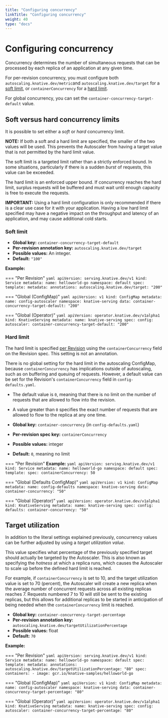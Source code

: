 ```yaml
---
title: "Configuring concurrency"
linkTitle: "Configuring concurrency"
weight: 40
type: "docs"
---
```


# Configuring concurrency

Concurrency determines the number of simultaneous requests that can be processed by each replica of an application at any given time.
<!-- this is where including files would be useful. We could create a concurrency global config module and insert it here, in the docs for metrics, and in the docs for targets. Showing the correct information each time instead of having it in one place with the per revision config jumbled in with it makes it easier to understand IMHO, and would mean users don't need to visit different pages or hunt for the same information for similar user stories @abrennan89.-->
For per-revision concurrency, you must configure both `autoscaling.knative.dev/metric`and `autoscaling.knative.dev/target` for a [soft limit](#soft-limit), or `containerConcurrency` for a [hard limit](#hard-limit).

For global concurrency, you can set the `container-concurrency-target-default` value.

## Soft versus hard concurrency limits

It is possible to set either a _soft_ or _hard_ concurrency limit.

**NOTE:** If both a soft and a hard limit are specified, the smaller of the two values will be used. This prevents the Autoscaler from having a target value that is not permitted by the hard limit value.

The soft limit is a targeted limit rather than a strictly enforced bound. In some situations, particularly if there is a sudden _burst_ of requests, this value can be exceeded.

The hard limit is an enforced upper bound.
If concurrency reaches the hard limit, surplus requests will be buffered and must wait until enough capacity is free to execute the requests.

**IMPORTANT:** Using a hard limit configuration is only recommended if there is a clear use case for it with your application. Having a low hard limit specified may have a negative impact on the throughput and latency of an application, and may cause additional cold starts.

### Soft limit

* **Global key:** `container-concurrency-target-default`
* **Per-revision annotation key:** `autoscaling.knative.dev/target`
* **Possible values:** An integer.
* **Default:** `"100"`

**Example:**

=== "Per Revision"
    ```yaml
    apiVersion: serving.knative.dev/v1
    kind: Service
    metadata:
      name: helloworld-go
      namespace: default
    spec:
      template:
        metadata:
          annotations:
            autoscaling.knative.dev/target: "200"
    ```

=== "Global (ConfigMap)"
    ```yaml
    apiVersion: v1
    kind: ConfigMap
    metadata:
     name: config-autoscaler
     namespace: knative-serving
    data:
     container-concurrency-target-default: "200"
    ```

=== "Global (Operator)"
    ```yaml
    apiVersion: operator.knative.dev/v1alpha1
    kind: KnativeServing
    metadata:
      name: knative-serving
    spec:
      config:
        autoscaler:
          container-concurrency-target-default: "200"
    ```




### Hard limit

The hard limit is specified [per Revision](./autoscaling-concepts.md) using the `containerConcurrency` field on the Revision spec. This setting is not an annotation.

There is no global setting for the hard limit in the autoscaling ConfigMap, because `containerConcurrency` has implications outside of autoscaling, such as on buffering and queuing of requests. However, a default value can be set for the Revision's `containerConcurrency` field in `config-defaults.yaml`.

* The default value is `0`, meaning that there is no limit on the number of requests that are allowed to flow into the revision.
* A value greater than `0` specifies the exact number of requests that are allowed to flow to the replica at any one time.

* **Global key:** `container-concurrency` (in `config-defaults.yaml`)
* **Per-revision spec key:** `containerConcurrency`
* **Possible values:** integer
* **Default:** `0`, meaning no limit


=== "Per Revision"
    **Example:**
    ```yaml
    apiVersion: serving.knative.dev/v1
    kind: Service
    metadata:
      name: helloworld-go
      namespace: default
    spec:
      template:
        spec:
          containerConcurrency: 50
    ```

=== "Global (Defaults ConfigMap)"
    ```yaml
    apiVersion: v1
    kind: ConfigMap
    metadata:
     name: config-defaults
     namespace: knative-serving
    data:
     container-concurrency: "50"
    ```

=== "Global (Operator)"
    ```yaml
    apiVersion: operator.knative.dev/v1alpha1
    kind: KnativeServing
    metadata:
      name: knative-serving
    spec:
      config:
        defaults:
          container-concurrency: "50"
    ```




## Target utilization

In addition to the literal settings explained previously, concurrency values can be further adjusted by using a _target utilization value_.

This value specifies what percentage of the previously specified target should actually be targeted by the Autoscaler.
This is also known as specifying the _hotness_ at which a replica runs, which causes the Autoscaler to scale up before the defined hard limit is reached.

For example, if `containerConcurrency` is set to 10, and the target utilization value is set to 70 (percent), the Autoscaler will create a new replica when the average number of concurrent requests across all existing replicas reaches 7.
Requests numbered 7 to 10 will still be sent to the existing replicas, but this allows for additional replicas to be started in anticipation of being needed when the `containerConcurrency` limit is reached.

* **Global key:** `container-concurrency-target-percentage`
* **Per-revision annotation key:** `autoscaling.knative.dev/targetUtilizationPercentage`
* **Possible values:** float
* **Default:** `70`

**Example:**

=== "Per Revision"
    ```yaml
    apiVersion: serving.knative.dev/v1
    kind: Service
    metadata:
      name: helloworld-go
      namespace: default
    spec:
      template:
        metadata:
          annotations:
            autoscaling.knative.dev/targetUtilizationPercentage: "80"
        spec:
          containers:
            - image: gcr.io/knative-samples/helloworld-go
    ```

=== "Global (ConfigMap)"
    ```yaml
    apiVersion: v1
    kind: ConfigMap
    metadata:
     name: config-autoscaler
     namespace: knative-serving
    data:
     container-concurrency-target-percentage: "80"
    ```

=== "Global (Operator)"
    ```yaml
    apiVersion: operator.knative.dev/v1alpha1
    kind: KnativeServing
    metadata:
      name: knative-serving
    spec:
      config:
        autoscaler:
          container-concurrency-target-percentage: "80"
    ```



